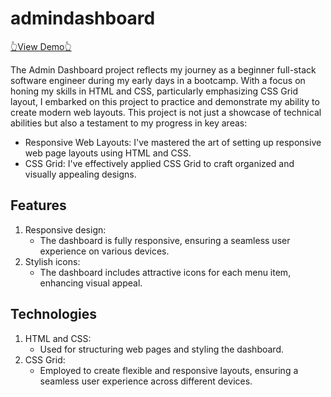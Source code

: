 # admindashboard

[👆View Demo👆](https://hswinata.github.io/admindashboard/) 

The Admin Dashboard project reflects my journey as a beginner full-stack software engineer during my early days in a bootcamp. With a focus on honing my skills in HTML and CSS, particularly emphasizing CSS Grid layout, I embarked on this project to practice and demonstrate my ability to create modern web layouts. This project is not just a showcase of technical abilities but also a testament to my progress in key areas:

- Responsive Web Layouts: I've mastered the art of setting up responsive web page layouts using HTML and CSS.
- CSS Grid: I've effectively applied CSS Grid to craft organized and visually appealing designs.

## Features
1. Responsive design:
   - The dashboard is fully responsive, ensuring a seamless user experience on various devices.
2. Stylish icons:
   - The dashboard includes attractive icons for each menu item, enhancing visual appeal.

## Technologies
1. HTML and CSS:
   - Used for structuring web pages and styling the dashboard.
2. CSS Grid:
    - Employed to create flexible and responsive layouts, ensuring a seamless user experience across different devices.
